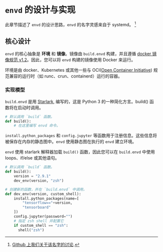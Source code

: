 # `envd` 的设计与实现

此章节描述了 `envd` 的设计思路，`envd` 的名字灵感来自于 systemd。 [^1]

[^1]: [Github 上我们关于该名字的讨论](https://github.com/tensorchord/envd/issues/2#issuecomment-1119175904).

## 核心设计

`envd` 的核心抽象是 **环境** 和 **镜像**。镜像由 `build.envd` 构建，并且遵循 [docker 镜像规范 v1.2](https://github.com/moby/moby/blob/master/image/spec/v1.2.md)。因此，您可以将 `envd` 构建的镜像使用 Docker 来运行。

环境是由 docker、Kubernetes 或其他一些与 OCI([Open Container Initiative](https://github.com/opencontainers/runtime-spec)) 规范兼容的运行时（如 runc、crun、containerd）运行的容器。

### 实现模型

`build.envd` 是用 [Starlark](https://github.com/bazelbuild/starlark), 编写的，这是 Python 3 的一种简化方言。build() 函数将在启动时调用。

<custom-title title="build.envd">

```python
# 默认调用 `build` 函数。
def build():
    # 在这里编写 envd 命令。
```

</custom-title>

`install.python_packages` 和 `config.jupyter` 等函数用于注册信息。这些信息将被保存在内存的静态图中。`envd` 使用静态图在执行的 `envd` 建立环境。

`envd` 使用 starlark 解释器加载 `build()` 函数，因此您可以在 `build.envd` 中使用 loops、if/else 或其他语句。

<custom-title title="build.envd">

```python 
# 默认调用 `build` 函数。
def build():
    version = "2.9.1"
    dev_env(version, "zsh")

# 创建新的函数，并在 `build.envd` 中调用。
def dev_env(version, custom_shell):
    install.python_packages(name=[
        "tensorflow=="+version,
        "tensorboard"
    ])
    config.jupyter(password="")
    # 指定 zsh shell 并配置它
    if custom_shell == "zsh":
      shell("zsh")
```

</custom-title>
